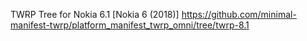 TWRP Tree for Nokia 6.1 [Nokia 6 (2018)] https://github.com/minimal-manifest-twrp/platform_manifest_twrp_omni/tree/twrp-8.1
